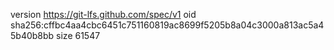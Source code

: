 version https://git-lfs.github.com/spec/v1
oid sha256:cffbc4aa4cbc6451c751160819ac8699f5205b8a04c3000a813ac5a45b40b8bb
size 61547
